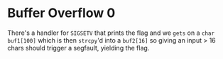 # Buffer Overflow 0

There's a handler for `SIGSETV` that prints the flag and we `gets` on a `char
buf1[100]` which is then `strcpy`'d into a `buf2[16]` so giving an input \> 16
chars should trigger a segfault, yielding the flag.
